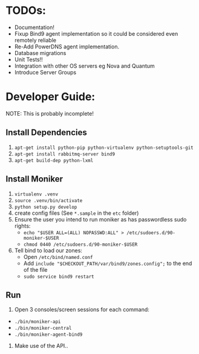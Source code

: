 # TODOs:

* Documentation!
* Fixup Bind9 agent implementation so it could be considered even remotely reliable
* Re-Add PowerDNS agent implementation.
* Database migrations
* Unit Tests!!
* Integration with other OS servers eg Nova and Quantum
* Introduce Server Groups

# Developer Guide:

NOTE: This is probably incomplete!

## Install Dependencies

1. `apt-get install python-pip python-virtualenv python-setuptools-git`
1. `apt-get install rabbitmq-server bind9`
1. `apt-get build-dep python-lxml`

## Install Moniker

1. `virtualenv .venv`
1. `source .venv/bin/activate`
1. `python setup.py develop`
1. create config files (See `*.sample` in the `etc` folder)
1. Ensure the user you intend to run moniker as has passwordless sudo rights:
   * `echo "$USER ALL=(ALL) NOPASSWD:ALL" > /etc/sudoers.d/90-moniker-$USER`
   * `chmod 0440 /etc/sudoers.d/90-moniker-$USER`
1. Tell bind to load our zones:
   * Open `/etc/bind/named.conf`
   * Add `include "$CHECKOUT_PATH/var/bind9/zones.config";` to the end of the file
   * `sudo service bind9 restart`

## Run

1. Open 3 consoles/screen sessions for each command:
  * `./bin/moniker-api`
  * `./bin/moniker-central`
  * `./bin/moniker-agent-bind9`
1. Make use of the API..
